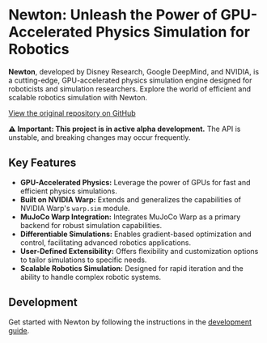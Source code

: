 # Newton: Unleash the Power of GPU-Accelerated Physics Simulation for Robotics

**Newton**, developed by Disney Research, Google DeepMind, and NVIDIA, is a cutting-edge, GPU-accelerated physics simulation engine designed for roboticists and simulation researchers. Explore the world of efficient and scalable robotics simulation with Newton.

[View the original repository on GitHub](https://github.com/newton-physics/newton)

**⚠️ Important: This project is in active alpha development.** The API is unstable, and breaking changes may occur frequently.

## Key Features

*   **GPU-Accelerated Physics:** Leverage the power of GPUs for fast and efficient physics simulations.
*   **Built on NVIDIA Warp:** Extends and generalizes the capabilities of NVIDIA Warp's `warp.sim` module.
*   **MuJoCo Warp Integration:** Integrates MuJoCo Warp as a primary backend for robust simulation capabilities.
*   **Differentiable Simulations:** Enables gradient-based optimization and control, facilitating advanced robotics applications.
*   **User-Defined Extensibility:** Offers flexibility and customization options to tailor simulations to specific needs.
*   **Scalable Robotics Simulation:** Designed for rapid iteration and the ability to handle complex robotic systems.

## Development

Get started with Newton by following the instructions in the [development guide](https://newton-physics.github.io/newton/development-guide.html).